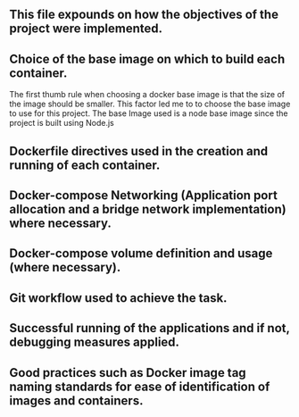## This file expounds on how the objectives of the project were implemented.

## Choice of the base image on which to build each container.
The first thumb rule when choosing a docker base image is that the size of the image should be smaller. This factor led me to to choose the base image to use for this project.
The base Image used is a node base image since the project is built using Node.js

## Dockerfile directives used in the creation and running of each container.


## Docker-compose Networking (Application port allocation and a bridge network implementation) where necessary.

## Docker-compose volume definition and usage (where necessary).

## Git workflow used to achieve the task.

## Successful running of the applications and if not, debugging measures applied.

## Good practices such as Docker image tag naming standards for ease of identification of images and containers. 

